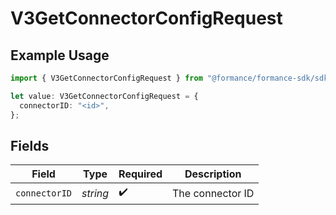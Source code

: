 # V3GetConnectorConfigRequest

## Example Usage

```typescript
import { V3GetConnectorConfigRequest } from "@formance/formance-sdk/sdk/models/operations";

let value: V3GetConnectorConfigRequest = {
  connectorID: "<id>",
};
```

## Fields

| Field              | Type               | Required           | Description        |
| ------------------ | ------------------ | ------------------ | ------------------ |
| `connectorID`      | *string*           | :heavy_check_mark: | The connector ID   |